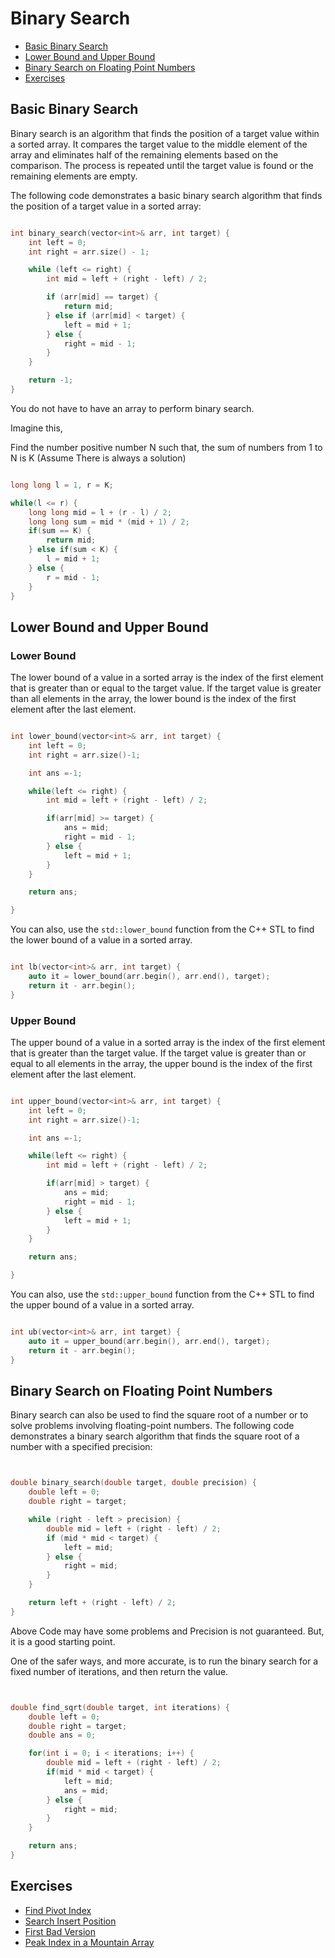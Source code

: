 # Binary Search

- [Basic Binary Search](#basic-binary-search)
- [Lower Bound and Upper Bound](#lower-bound-and-upper-bound)
- [Binary Search on Floating Point Numbers](#binary-search-on-floating-point-numbers)
- [Exercises](#exercises)

## Basic Binary Search

Binary search is an algorithm that finds the position of a target value within a sorted array. It compares the target value to the middle element of the array and eliminates half of the remaining elements based on the comparison. The process is repeated until the target value is found or the remaining elements are empty.

The following code demonstrates a basic binary search algorithm that finds the position of a target value in a sorted array:

```cpp

int binary_search(vector<int>& arr, int target) {
    int left = 0;
    int right = arr.size() - 1;

    while (left <= right) {
        int mid = left + (right - left) / 2;

        if (arr[mid] == target) {
            return mid;
        } else if (arr[mid] < target) {
            left = mid + 1;
        } else {
            right = mid - 1;
        }
    }

    return -1;
}

```

You do not have to have an array to perform binary search.

Imagine this,

Find the number positive number N such that, the sum of numbers from 1 to N is K (Assume There is always a solution)

```cpp

long long l = 1, r = K;

while(l <= r) {
    long long mid = l + (r - l) / 2;
    long long sum = mid * (mid + 1) / 2;
    if(sum == K) {
        return mid;
    } else if(sum < K) {
        l = mid + 1;
    } else {
        r = mid - 1;
    }
}

```

## Lower Bound and Upper Bound

### Lower Bound

The lower bound of a value in a sorted array is the index of the first element that is greater than or equal to the target value. If the target value is greater than all elements in the array, the lower bound is the index of the first element after the last element.

```cpp

int lower_bound(vector<int>& arr, int target) {
    int left = 0;
    int right = arr.size()-1;

    int ans =-1;

    while(left <= right) {
        int mid = left + (right - left) / 2;

        if(arr[mid] >= target) {
            ans = mid;
            right = mid - 1;
        } else {
            left = mid + 1;
        }
    }

    return ans;

}

```

You can also, use the `std::lower_bound` function from the C++ STL to find the lower bound of a value in a sorted array.

```cpp

int lb(vector<int>& arr, int target) {
    auto it = lower_bound(arr.begin(), arr.end(), target);
    return it - arr.begin();
}

```

### Upper Bound

The upper bound of a value in a sorted array is the index of the first element that is greater than the target value. If the target value is greater than or equal to all elements in the array, the upper bound is the index of the first element after the last element.

```cpp

int upper_bound(vector<int>& arr, int target) {
    int left = 0;
    int right = arr.size()-1;

    int ans =-1;

    while(left <= right) {
        int mid = left + (right - left) / 2;

        if(arr[mid] > target) {
            ans = mid;
            right = mid - 1;
        } else {
            left = mid + 1;
        }
    }

    return ans;

}

```

You can also, use the `std::upper_bound` function from the C++ STL to find the upper bound of a value in a sorted array.

```cpp

int ub(vector<int>& arr, int target) {
    auto it = upper_bound(arr.begin(), arr.end(), target);
    return it - arr.begin();
}

```

## Binary Search on Floating Point Numbers

Binary search can also be used to find the square root of a number or to solve problems involving floating-point numbers. The following code demonstrates a binary search algorithm that finds the square root of a number with a specified precision:

```cpp


double binary_search(double target, double precision) {
    double left = 0;
    double right = target;

    while (right - left > precision) {
        double mid = left + (right - left) / 2;
        if (mid * mid < target) {
            left = mid;
        } else {
            right = mid;
        }
    }

    return left + (right - left) / 2;
}

```

Above Code may have some problems and Precision is not guaranteed. But, it is a good starting point.

One of the safer ways, and more accurate, is to run the binary search for a fixed number of iterations, and then return the value.

```cpp


double find_sqrt(double target, int iterations) {
    double left = 0;
    double right = target;
    double ans = 0;

    for(int i = 0; i < iterations; i++) {
        double mid = left + (right - left) / 2;
        if(mid * mid < target) {
            left = mid;
            ans = mid;
        } else {
            right = mid;
        }
    }

    return ans;
}

```

## Exercises

- [Find Pivot Index](https://leetcode.com/problems/find-pivot-index/)
- [Search Insert Position](https://leetcode.com/problems/search-insert-position/)
- [First Bad Version](https://leetcode.com/problems/first-bad-version/)
- [Peak Index in a Mountain Array](https://leetcode.com/problems/peak-index-in-a-mountain-array/)
